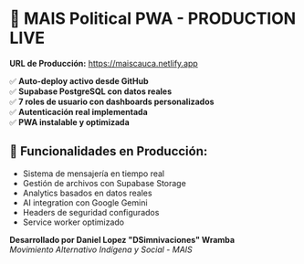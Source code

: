 # 🚀 MAIS Political PWA - PRODUCTION LIVE

**URL de Producción:** https://maiscauca.netlify.app

✅ **Auto-deploy activo desde GitHub**  
✅ **Supabase PostgreSQL con datos reales**  
✅ **7 roles de usuario con dashboards personalizados**  
✅ **Autenticación real implementada**  
✅ **PWA instalable y optimizada**  

## 🎯 Funcionalidades en Producción:
- Sistema de mensajería en tiempo real
- Gestión de archivos con Supabase Storage  
- Analytics basados en datos reales
- AI integration con Google Gemini
- Headers de seguridad configurados
- Service worker optimizado

**Desarrollado por Daniel Lopez "DSimnivaciones" Wramba**  
*Movimiento Alternativo Indígena y Social - MAIS*
